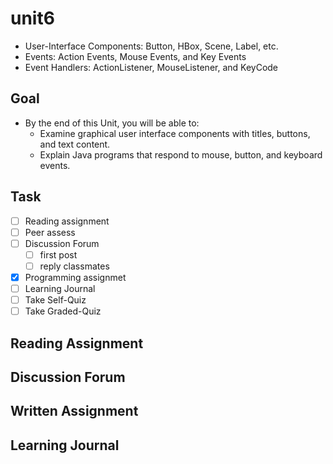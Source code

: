 # unit6

- User-Interface Components: Button, HBox, Scene, Label, etc.
- Events: Action Events, Mouse Events, and Key Events
- Event Handlers: ActionListener, MouseListener, and KeyCode

## Goal

- By the end of this Unit, you will be able to:
  - Examine graphical user interface components with titles, buttons, and text content.
  - Explain Java programs that respond to mouse, button, and keyboard events.

## Task

- [ ] Reading assignment
- [ ] Peer assess
- [ ] Discussion Forum
  - [ ] first post
  - [ ] reply classmates
- [x] Programming assignmet
- [ ] Learning Journal
- [ ] Take Self-Quiz
- [ ] Take Graded-Quiz

## Reading Assignment

## Discussion Forum

## Written Assignment

## Learning Journal
